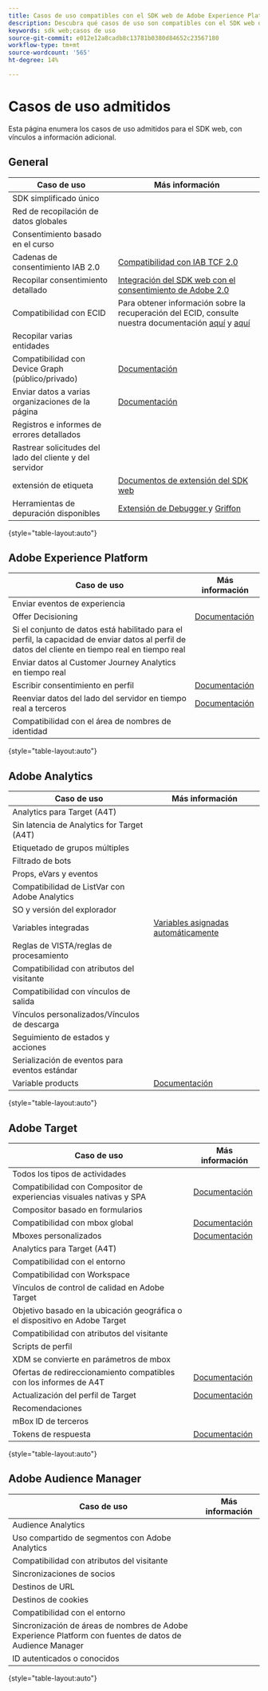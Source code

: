 ```yaml
---
title: Casos de uso compatibles con el SDK web de Adobe Experience Platform
description: Descubra qué casos de uso son compatibles con el SDK web de Adobe Experience Platform.
keywords: sdk web;casos de uso
source-git-commit: e012e12a8cadb8c13781b0380d84652c23567180
workflow-type: tm+mt
source-wordcount: '565'
ht-degree: 14%

---
```



# Casos de uso admitidos

Esta página enumera los casos de uso admitidos para el SDK web, con vínculos a información adicional.

## General

| Caso de uso | Más información |
| --- | --- |
| SDK simplificado único |  |
| Red de recopilación de datos globales |  |
| Consentimiento basado en el curso |  |
| Cadenas de consentimiento IAB 2.0 | [Compatibilidad con IAB TCF 2.0](https://experienceleague.adobe.com/docs/experience-platform/edge/consent/iab-tcf/overview.html?lang=en#consent) |
| Recopilar consentimiento detallado | [Integración del SDK web con el consentimiento de Adobe 2.0](https://experienceleague.adobe.com/docs/experience-platform/landing/governance-privacy-security/consent/adobe/sdk.html#prerequisites) |
| Compatibilidad con ECID | Para obtener información sobre la recuperación del ECID, consulte nuestra documentación [aquí](https://experienceleague.adobe.com/docs/experience-platform/edge/identity/overview.html?lang=en#first-party-identity) y [aquí](https://experienceleague.adobe.com/docs/experience-platform/edge/extension/accessing-the-ecid.html?lang=en#extension) |
| Recopilar varias entidades |  |
| Compatibilidad con Device Graph (público/privado) | [Documentación](https://experienceleague.adobe.com/docs/analytics/components/cda/device-graph.html?lang=en) |
| Enviar datos a varias organizaciones de la página | [Documentación](https://experienceleague.adobe.com/docs/experience-platform/edge/fundamentals/interacting-with-multiple-properties.html?lang=en#fundamentals) |
| Registros e informes de errores detallados |  |
| Rastrear solicitudes del lado del cliente y del servidor |  |
| extensión de etiqueta | [Documentos de extensión del SDK web](../../tags/extensions/web/sdk/overview.md) |
| Herramientas de depuración disponibles | [Extensión de Debugger ](https://experienceleague.adobe.com/docs/debugger-learn/tutorials/experience-platform-debugger/introduction-to-the-experience-platform-debugger.html?lang=en) y  [Griffon](https://aep-sdks.gitbook.io/docs/beta/project-griffon) |

{style=&quot;table-layout:auto&quot;}

## Adobe Experience Platform

| Caso de uso | Más información |
| --- | --- |
| Enviar eventos de experiencia |  |
| Offer Decisioning | [Documentación](https://experienceleague.adobe.com/docs/experience-platform/edge/personalization/offer-decisioning/offer-decisioning-overview.html?lang=en#personalization) |
| Si el conjunto de datos está habilitado para el perfil, la capacidad de enviar datos al perfil de datos del cliente en tiempo real en tiempo real |  |
| Enviar datos al Customer Journey Analytics en tiempo real |  |
| Escribir consentimiento en perfil | [Documentación](https://experienceleague.adobe.com/docs/experience-platform/landing/governance-privacy-security/consent/adobe/sdk.html?lang=en) |
| Reenviar datos del lado del servidor en tiempo real a terceros | [Documentación](../../tags/ui/event-forwarding/overview.md) |
| Compatibilidad con el área de nombres de identidad |  |

{style=&quot;table-layout:auto&quot;}

## Adobe Analytics

| Caso de uso | Más información |
| --- | --- |
| Analytics para Target (A4T) |  |
| Sin latencia de Analytics for Target (A4T) |  |
| Etiquetado de grupos múltiples |  |
| Filtrado de bots |  |
| Props, eVars y eventos |  |
| Compatibilidad de ListVar con Adobe Analytics |  |
| SO y versión del explorador |  |
| Variables integradas | [Variables asignadas automáticamente](https://experienceleague.adobe.com/docs/experience-platform/edge/data-collection/adobe-analytics/automatically-mapped-vars.html?lang=en#data-collection) |
| Reglas de VISTA/reglas de procesamiento |  |
| Compatibilidad con atributos del visitante |  |
| Compatibilidad con vínculos de salida |  |
| Vínculos personalizados/Vínculos de descarga |  |
| Seguimiento de estados y acciones |  |
| Serialización de eventos para eventos estándar |  |
| Variable products | [Documentación](https://experienceleague.adobe.com/docs/experience-platform/edge/data-collection/collect-commerce-data.html?lang=en#actions-related-to-products) |

{style=&quot;table-layout:auto&quot;}

## Adobe Target

| Caso de uso | Más información |
| --- | --- |
| Todos los tipos de actividades |  |
| Compatibilidad con Compositor de experiencias visuales nativas y SPA | [Documentación](https://experienceleague.adobe.com/docs/experience-platform/edge/personalization/adobe-target/spa-implementation.html?lang=en#personalization) |
| Compositor basado en formularios |  |
| Compatibilidad con mbox global | [Documentación](https://experienceleague.adobe.com/docs/experience-platform/edge/personalization/rendering-personalization-content.html?lang=en#automatically-rendering-content) |
| Mboxes personalizados | [Documentación](https://experienceleague.adobe.com/docs/experience-platform/edge/personalization/rendering-personalization-content.html?lang=en#manually-rendering-content) |
| Analytics para Target (A4T) |  |
| Compatibilidad con el entorno |  |
| Compatibilidad con Workspace |  |
| Vínculos de control de calidad en Adobe Target |  |
| Objetivo basado en la ubicación geográfica o el dispositivo en Adobe Target |  |
| Compatibilidad con atributos del visitante |  |
| Scripts de perfil |  |
| XDM se convierte en parámetros de mbox |  |
| Ofertas de redireccionamiento compatibles con los informes de A4T | [Documentación](https://experienceleague.adobe.com/docs/target/using/experiences/offers/offer-redirect.html?lang=en) |
| Actualización del perfil de Target | [Documentación](https://experienceleague.adobe.com/docs/experience-platform/edge/personalization/adobe-target/target-overview.html?lang=en#single-profile-update) |
| Recomendaciones |  |
| mBox ID de terceros |  |
| Tokens de respuesta | [Documentación](https://experienceleague.adobe.com/docs/experience-platform/edge/personalization/adobe-target/accessing-response-tokens.html?lang=en) |

{style=&quot;table-layout:auto&quot;}

## Adobe Audience Manager

| Caso de uso | Más información |
| --- | --- |
| Audience Analytics |  |
| Uso compartido de segmentos con Adobe Analytics |  |
| Compatibilidad con atributos del visitante |  |
| Sincronizaciones de socios |  |
| Destinos de URL |  |
| Destinos de cookies |  |
| Compatibilidad con el entorno |  |
| Sincronización de áreas de nombres de Adobe Experience Platform con fuentes de datos de Audience Manager |  |
| ID autenticados o conocidos |  |

{style=&quot;table-layout:auto&quot;}
